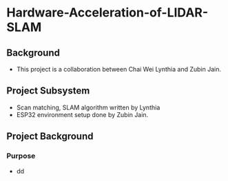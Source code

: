 # Hardware-Acceleration-of-LIDAR-SLAM
## Background 
- This project is a collaboration between Chai Wei Lynthia and Zubin Jain.
  
## Project Subsystem 
- Scan matching, SLAM algorithm written by Lynthia 
- ESP32 environment setup done by Zubin Jain. 

## Project Background
### Purpose
- dd




